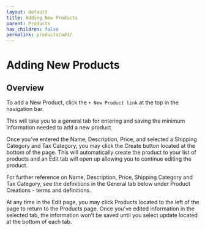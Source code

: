```yaml
---
layout: default
title: Adding New Products
parent: Products
has_children: false
permalink: products/add/
---
```


# Adding New Products

## Overview
To add a New Product, click the <code>+ New Product link</code> at the top in the navigation bar.

This will take you to a general tab for entering and saving the minimum information needed to add a new product.

Once you’ve entered the Name, Description, Price, and selected a Shipping Category and Tax Category, you may click the Create button located at the bottom of the page. This will automatically create the product to your list of products and an Edit tab will open up allowing you to continue editing the product.

For further reference on Name, Description, Price, Shipping Category and Tax Category, see the definitions in the General tab below under Product Creations - terms and definitions.

At any time in the Edit page, you may click Products located to the left of the page to return to the Products page. Once you’ve edited information in the selected tab, the information won’t be saved until you select update located at the bottom of each tab.
